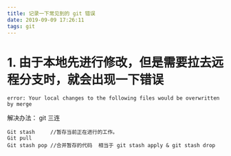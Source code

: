 ```yaml
---
title: 记录一下常见到的 git 错误
date: 2019-09-09 17:26:11
tags: git
---
```

# 1. 由于本地先进行修改，但是需要拉去远程分支时，就会出现一下错误

    error: Your local changes to the following files would be overwritten by merge

解决办法： git 三连


    Git stash     //暂存当前正在进行的工作。
    Git pull
    Git stash pop //合并暂存的代码  相当于 git stash apply & git stash drop